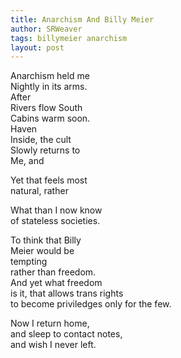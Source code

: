 ```yaml
---
title: Anarchism And Billy Meier
author: SRWeaver
tags: billymeier anarchism
layout: post
---
```

Anarchism held me<br />
Nightly in its arms.<br />
After<br />
Rivers flow South<br />
Cabins warm soon.<br />
Haven<br />
Inside, the cult<br />
Slowly returns to<br />
Me, and

Yet that feels most<br />
natural, rather

What than I now know<br />
of stateless societies.

To think that Billy<br />
Meier would be<br />
tempting<br />
rather than freedom.<br />
And yet what freedom<br />
is it, that allows trans rights<br />
to become priviledges only for the few.

Now I return home,<br />
and sleep to contact notes,<br />
and wish I never left.

